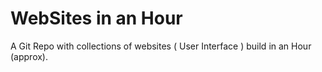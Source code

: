 # WebSites in an Hour

A Git Repo with collections of websites ( User Interface ) build in an Hour (approx).
